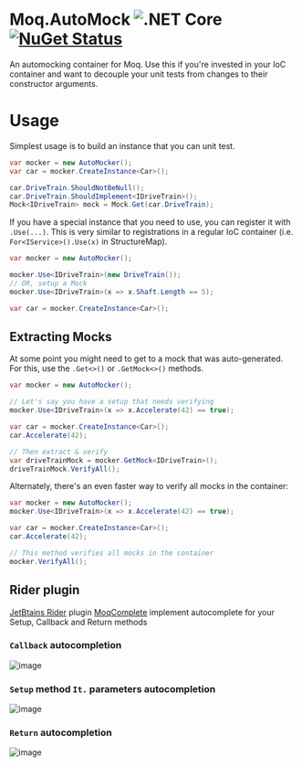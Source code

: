 # Moq.AutoMock  ![.NET Core](https://github.com/moq/Moq.AutoMocker/workflows/.NET%20Core/badge.svg) [![NuGet Status](https://img.shields.io/nuget/v/Moq.AutoMock.svg?style=flat)](https://www.nuget.org/packages/Moq.AutoMock)

An automocking container for Moq. Use this if you're invested in your IoC
container and want to decouple your unit tests from changes to their 
constructor arguments.

Usage
======

Simplest usage is to build an instance that you can unit test.

```csharp
var mocker = new AutoMocker();
var car = mocker.CreateInstance<Car>();

car.DriveTrain.ShouldNotBeNull();
car.DriveTrain.ShouldImplement<IDriveTrain>();
Mock<IDriveTrain> mock = Mock.Get(car.DriveTrain);
```

If you have a special instance that you need to use, you can register it
with `.Use(...)`. This is very similar to registrations in a regular IoC
container (i.e. `For<IService>().Use(x)` in StructureMap).

```csharp
var mocker = new AutoMocker();

mocker.Use<IDriveTrain>(new DriveTrain());
// OR, setup a Mock
mocker.Use<IDriveTrain>(x => x.Shaft.Length == 5);

var car = mocker.CreateInstance<Car>();
```

Extracting Mocks
----------------

At some point you might need to get to a mock that was auto-generated. For
this, use the `.Get<>()` or `.GetMock<>()` methods.

```csharp
var mocker = new AutoMocker();

// Let's say you have a setup that needs verifying
mocker.Use<IDriveTrain>(x => x.Accelerate(42) == true);

var car = mocker.CreateInstance<Car>();
car.Accelerate(42);

// Then extract & verify
var driveTrainMock = mocker.GetMock<IDriveTrain>();
driveTrainMock.VerifyAll();
```

Alternately, there's an even faster way to verify all mocks in the container:

```csharp
var mocker = new AutoMocker();
mocker.Use<IDriveTrain>(x => x.Accelerate(42) == true);

var car = mocker.CreateInstance<Car>();
car.Accelerate(42);

// This method verifies all mocks in the container
mocker.VerifyAll();
```

## Rider plugin

[JetBtains Rider](https://www.jetbrains.com/rider/) plugin [MoqComplete](https://plugins.jetbrains.com/plugin/12659-moqcomplete) implement autocomplete for your Setup, Callback and Return methods

### `Callback` autocompletion
![image](https://user-images.githubusercontent.com/1781005/78583584-b13c1900-783f-11ea-9ef3-4a1cd6c51cae.png)

### `Setup` method `It.` parameters autocompletion
![image](https://user-images.githubusercontent.com/1781005/78583593-b4cfa000-783f-11ea-8d08-8dac334468e2.png)

### `Return` autocompletion
![image](https://user-images.githubusercontent.com/1781005/78583626-c0bb6200-783f-11ea-98b8-f8d78c1ced64.png)


